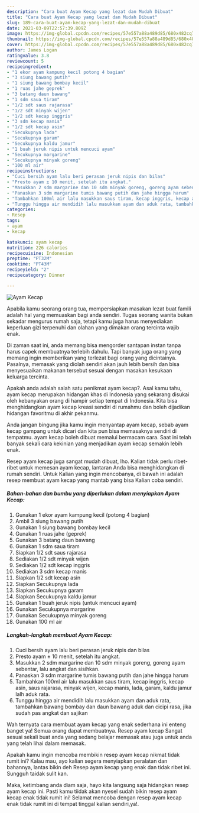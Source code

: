```yaml
---
description: "Cara buat Ayam Kecap yang lezat dan Mudah Dibuat"
title: "Cara buat Ayam Kecap yang lezat dan Mudah Dibuat"
slug: 189-cara-buat-ayam-kecap-yang-lezat-dan-mudah-dibuat
date: 2021-03-09T22:57:39.809Z
image: https://img-global.cpcdn.com/recipes/57e557a88a489d85/680x482cq70/ayam-kecap-foto-resep-utama.jpg
thumbnail: https://img-global.cpcdn.com/recipes/57e557a88a489d85/680x482cq70/ayam-kecap-foto-resep-utama.jpg
cover: https://img-global.cpcdn.com/recipes/57e557a88a489d85/680x482cq70/ayam-kecap-foto-resep-utama.jpg
author: James Logan
ratingvalue: 3.8
reviewcount: 5
recipeingredient:
- "1 ekor ayam kampung kecil potong 4 bagian"
- "3 siung bawang putih"
- "1 siung bawang bombay kecil"
- "1 ruas jahe geprek"
- "3 batang daun bawang"
- "1 sdm saua tiram"
- "1/2 sdt saus rajarasa"
- "1/2 sdt minyak wijen"
- "1/2 sdt kecap inggris"
- "3 sdm kecap manis"
- "1/2 sdt kecap asin"
- "Secukupnya lada"
- "Secukupnya garam"
- "Secukupnya kaldu jamur"
- "1 buah jeruk nipis untuk mencuci ayam"
- "Secukupnya margarine"
- "Secukupnya minyak goreng"
- "100 ml air"
recipeinstructions:
- "Cuci bersih ayam lalu beri perasan jeruk nipis dan bilas"
- "Presto ayam ± 10 menit, setelah itu angkat."
- "Masukkan 2 sdm margarine dan 10 sdm minyak goreng, goreng ayam sebentar, lalu angkat dan sisihkan."
- "Panaskan 3 sdm margarine tumis bawang putih dan jahe hingga harum"
- "Tambahkan 100ml air lalu masukkan saus tiram, kecap inggris, kecap asin, saus rajarasa, minyak wijen, kecap manis, lada, garam, kaldu jamur lalh aduk rata."
- "Tunggu hingga air mendidih lalu masukkan ayam dan aduk rata, tambahkan bawang bombay dan daun bawang aduk dan cicipi rasa, jika sudah pas angkat dan sajikan"
categories:
- Resep
tags:
- ayam
- kecap

katakunci: ayam kecap 
nutrition: 226 calories
recipecuisine: Indonesian
preptime: "PT32M"
cooktime: "PT43M"
recipeyield: "2"
recipecategory: Dinner

---
```



![Ayam Kecap](https://img-global.cpcdn.com/recipes/57e557a88a489d85/680x482cq70/ayam-kecap-foto-resep-utama.jpg)

Apabila kamu seorang orang tua, mempersiapkan masakan lezat buat famili adalah hal yang memuaskan bagi anda sendiri. Tugas seorang  wanita bukan sekadar mengurus rumah saja, tetapi kamu juga harus menyediakan keperluan gizi terpenuhi dan olahan yang dimakan orang tercinta wajib enak.

Di zaman  saat ini, anda memang bisa mengorder santapan instan tanpa harus capek membuatnya terlebih dahulu. Tapi banyak juga orang yang memang ingin memberikan yang terlezat bagi orang yang dicintainya. Pasalnya, memasak yang diolah sendiri akan jauh lebih bersih dan bisa menyesuaikan makanan tersebut sesuai dengan masakan kesukaan keluarga tercinta. 



Apakah anda adalah salah satu penikmat ayam kecap?. Asal kamu tahu, ayam kecap merupakan hidangan khas di Indonesia yang sekarang disukai oleh kebanyakan orang di hampir setiap tempat di Indonesia. Kita bisa menghidangkan ayam kecap kreasi sendiri di rumahmu dan boleh dijadikan hidangan favoritmu di akhir pekanmu.

Anda jangan bingung jika kamu ingin menyantap ayam kecap, sebab ayam kecap gampang untuk dicari dan kita pun bisa memasaknya sendiri di tempatmu. ayam kecap boleh dibuat memalui bermacam cara. Saat ini telah banyak sekali cara kekinian yang menjadikan ayam kecap semakin lebih enak.

Resep ayam kecap juga sangat mudah dibuat, lho. Kalian tidak perlu ribet-ribet untuk memesan ayam kecap, lantaran Anda bisa menghidangkan di rumah sendiri. Untuk Kalian yang ingin mencobanya, di bawah ini adalah resep membuat ayam kecap yang mantab yang bisa Kalian coba sendiri.

<!--inarticleads1-->

##### Bahan-bahan dan bumbu yang diperlukan dalam menyiapkan Ayam Kecap:

1. Gunakan 1 ekor ayam kampung kecil (potong 4 bagian)
1. Ambil 3 siung bawang putih
1. Gunakan 1 siung bawang bombay kecil
1. Gunakan 1 ruas jahe (geprek)
1. Gunakan 3 batang daun bawang
1. Gunakan 1 sdm saua tiram
1. Siapkan 1/2 sdt saus rajarasa
1. Sediakan 1/2 sdt minyak wijen
1. Sediakan 1/2 sdt kecap inggris
1. Sediakan 3 sdm kecap manis
1. Siapkan 1/2 sdt kecap asin
1. Siapkan Secukupnya lada
1. Siapkan Secukupnya garam
1. Siapkan Secukupnya kaldu jamur
1. Gunakan 1 buah jeruk nipis (untuk mencuci ayam)
1. Gunakan Secukupnya margarine
1. Gunakan Secukupnya minyak goreng
1. Gunakan 100 ml air




<!--inarticleads2-->

##### Langkah-langkah membuat Ayam Kecap:

1. Cuci bersih ayam lalu beri perasan jeruk nipis dan bilas
1. Presto ayam ± 10 menit, setelah itu angkat.
1. Masukkan 2 sdm margarine dan 10 sdm minyak goreng, goreng ayam sebentar, lalu angkat dan sisihkan.
1. Panaskan 3 sdm margarine tumis bawang putih dan jahe hingga harum
1. Tambahkan 100ml air lalu masukkan saus tiram, kecap inggris, kecap asin, saus rajarasa, minyak wijen, kecap manis, lada, garam, kaldu jamur lalh aduk rata.
1. Tunggu hingga air mendidih lalu masukkan ayam dan aduk rata, tambahkan bawang bombay dan daun bawang aduk dan cicipi rasa, jika sudah pas angkat dan sajikan




Wah ternyata cara membuat ayam kecap yang enak sederhana ini enteng banget ya! Semua orang dapat membuatnya. Resep ayam kecap Sangat sesuai sekali buat anda yang sedang belajar memasak atau juga untuk anda yang telah lihai dalam memasak.

Apakah kamu ingin mencoba membikin resep ayam kecap nikmat tidak rumit ini? Kalau mau, ayo kalian segera menyiapkan peralatan dan bahannya, lantas bikin deh Resep ayam kecap yang enak dan tidak ribet ini. Sungguh taidak sulit kan. 

Maka, ketimbang anda diam saja, hayo kita langsung saja hidangkan resep ayam kecap ini. Pasti kamu tiidak akan nyesel sudah bikin resep ayam kecap enak tidak rumit ini! Selamat mencoba dengan resep ayam kecap enak tidak rumit ini di tempat tinggal kalian sendiri,ya!.

